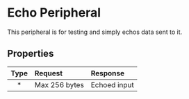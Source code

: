 # Echo Peripheral

This peripheral is for testing and simply echos data sent to it.

## Properties

| Type | Request | Response |
| :---: | :--- | :--- |
| * | Max 256 bytes | Echoed input |
